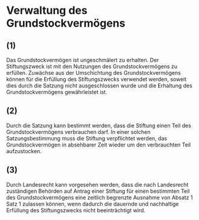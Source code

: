 # Verwaltung des Grundstockvermögens



## (1)

 Das Grundstockvermögen ist ungeschmälert zu erhalten. Der Stiftungszweck ist mit den Nutzungen des Grundstockvermögens zu erfüllen. Zuwächse aus der Umschichtung des Grundstockvermögens können für die Erfüllung des Stiftungszwecks verwendet werden, soweit dies durch die Satzung nicht ausgeschlossen wurde und die Erhaltung des Grundstockvermögens gewährleistet ist.

## (2)

 Durch die Satzung kann bestimmt werden, dass die Stiftung einen Teil des Grundstockvermögens verbrauchen darf. In einer solchen Satzungsbestimmung muss die Stiftung verpflichtet werden, das Grundstockvermögen in absehbarer Zeit wieder um den verbrauchten Teil aufzustocken.

## (3)

 Durch Landesrecht kann vorgesehen werden, dass die nach Landesrecht zuständigen Behörden auf Antrag einer Stiftung für einen bestimmten Teil des Grundstockvermögens eine zeitlich begrenzte Ausnahme von Absatz 1 Satz 1 zulassen können, wenn dadurch die dauernde und nachhaltige Erfüllung des Stiftungszwecks nicht beeinträchtigt wird. 

